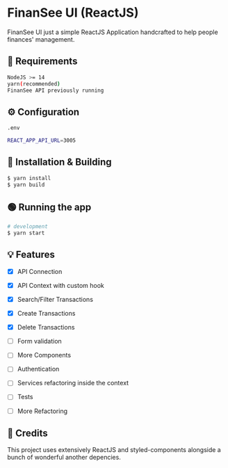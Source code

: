
# FinanSee UI (ReactJS)

FinanSee UI just a simple ReactJS Application handcrafted to help people finances' management.
## 📄 Requirements

```bash
NodeJS >= 14
yarn(recommended) 
FinanSee API previously running
```


## ⚙️ Configuration

```bash
.env

REACT_APP_API_URL=3005
```

## 🔨 Installation & Building

```bash
$ yarn install
$ yarn build
```


## 🟢 Running the app

```bash
# development
$ yarn start
```

## 💡 Features

- [X] API Connection
- [X] API Context with custom hook
- [x] Search/Filter Transactions
- [x] Create Transactions
- [x] Delete Transactions
- [ ] Form validation
- [ ] More Components
- [ ] Authentication
- [ ] Services refactoring inside the context
- [ ] Tests
- [ ] More Refactoring


## 📜 Credits

This project uses extensively ReactJS and styled-components alongside a bunch of wonderful another depencies.
